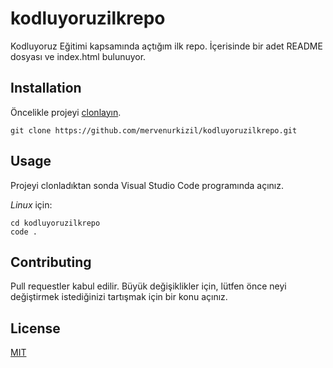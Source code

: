# kodluyoruzilkrepo
Kodluyoruz Eğitimi kapsamında açtığım ilk repo. İçerisinde bir adet README dosyası ve index.html bulunuyor.

## Installation
Öncelikle projeyi [clonlayın](https://github.com/murat-yasar/kodluyoruzilkrepo).

`git clone https://github.com/mervenurkizil/kodluyoruzilkrepo.git`

## Usage
Projeyi clonladıktan sonda Visual Studio Code programında açınız.

*Linux* için:

```
cd kodluyoruzilkrepo
code .
```
## Contributing
Pull requestler kabul edilir. Büyük değişiklikler için, lütfen önce neyi değiştirmek istediğinizi tartışmak için bir konu açınız.

## License
[MIT](https://opensource.org/license/mit/)
